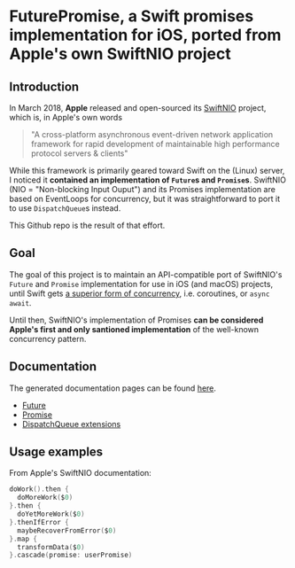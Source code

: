 # FuturePromise, a Swift promises implementation for iOS, ported from Apple's own SwiftNIO project

## Introduction 

In March 2018, **Apple** released and open-sourced its [SwiftNIO](https://github.com/apple/swift-nio) project, which is, in 
Apple's own words

> "A cross-platform asynchronous event-driven network application framework for rapid development of maintainable 
> high performance protocol servers & clients"
 
While this framework is primarily geared toward Swift on the (Linux) server, I noticed it **contained an implementation of
`Future`s and `Promise`s**. SwiftNIO (NIO = "Non-blocking Input Ouput") and its Promises implementation are based on 
EventLoops for concurrency, but it was straightforward to port it to use `DispatchQueue`s instead. 

This Github repo is the result of that effort. 


## Goal

The goal of this project is to maintain an API-compatible port of SwiftNIO's `Future` and `Promise` implementation for use in 
iOS (and macOS) projects, until Swift gets 
[a superior form of concurrency](https://gist.github.com/lattner/31ed37682ef1576b16bca1432ea9f782), 
i.e. coroutines, or `async await`.

Until then, SwiftNIO's implementation of Promises **can be considered Apple's first and only santioned implementation** of the 
well-known concurrency pattern.

## Documentation

The generated documentation pages can be found [here](https://jarrroo.github.io/FuturePromise/docs).

* [Future](https://jarrroo.github.io/FuturePromise/docs/Classes/Future.html)
* [Promise](https://jarrroo.github.io/FuturePromise/docs/Classes/Promise.html)
* [DispatchQueue extensions](https://jarrroo.github.io/FuturePromise/docs/Extensions/DispatchQueue.html)

## Usage examples

From Apple's SwiftNIO documentation:

```swift
doWork().then {
  doMoreWork($0)
}.then {
  doYetMoreWork($0)
}.thenIfError {
  maybeRecoverFromError($0)
}.map {
  transformData($0)
}.cascade(promise: userPromise)
```
